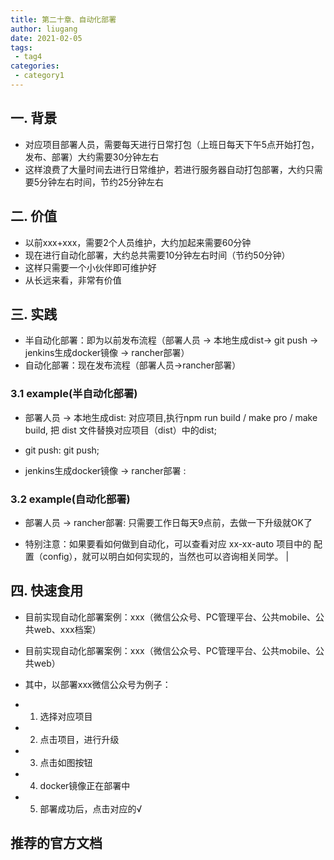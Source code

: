 ```yaml
---
title: 第二十章、自动化部署
author: liugang
date: 2021-02-05
tags:
 - tag4
categories:
 - category1
---
```


<Boxx  changeTime="5000"/>  

## 一. 背景

* 对应项目部署人员，需要每天进行日常打包（上班日每天下午5点开始打包，发布、部署）大约需要30分钟左右
* 这样浪费了大量时间去进行日常维护，若进行服务器自动打包部署，大约只需要5分钟左右时间，节约25分钟左右

## 二. 价值

* 以前xxx+xxx，需要2个人员维护，大约加起来需要60分钟
* 现在进行自动化部署，大约总共需要10分钟左右时间（节约50分钟）
* 这样只需要一个小伙伴即可维护好
* 从长远来看，非常有价值

## 三. 实践

* 半自动化部署：即为以前发布流程（部署人员 -> 本地生成dist-> git push -> jenkins生成docker镜像 -> rancher部署）
* 自动化部署：现在发布流程（部署人员->rancher部署）

### 3.1 example(半自动化部署)

* 部署人员 -> 本地生成dist: 对应项目,执行npm run build / make pro / make build, 把 dist 文件替换对应项目（dist）中的dist;

* git push: git push;

* jenkins生成docker镜像 -> rancher部署 :

### 3.2 example(自动化部署)

* 部署人员 -> rancher部署: 只需要工作日每天9点前，去做一下升级就OK了

* 特别注意：如果要看如何做到自动化，可以查看对应 xx-xx-auto 项目中的 配置（config），就可以明白如何实现的，当然也可以咨询相关同学。      |

## 四. 快速食用

* 目前实现自动化部署案例：xxx（微信公众号、PC管理平台、公共mobile、公共web、xxx档案）
* 目前实现自动化部署案例：xxx（微信公众号、PC管理平台、公共mobile、公共web）

* 其中，以部署xxx微信公众号为例子：

* 1. 选择对应项目

* 2. 点击项目，进行升级

* 3. 点击如图按钮

* 4. docker镜像正在部署中

* 5. 部署成功后，点击对应的√

## 推荐的官方文档
